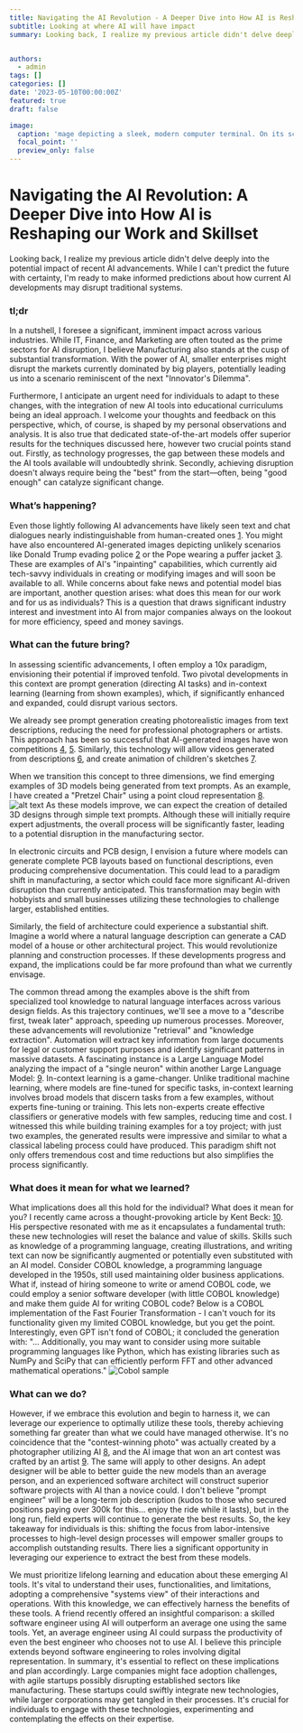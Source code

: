 ```yaml
---
title: Navigating the AI Revolution - A Deeper Dive into How AI is Reshaping our Work and Skillset
subtitle: Looking at where AI will have impact
summary: Looking back, I realize my previous article didn't delve deeply into the potential impact of recent AI advancements. While I can't predict the future with certainty, I'm ready to make informed predictions about how current AI developments may disrupt traditional systems. In a nutshell, I foresee a significant, imminent impact across various industries. While IT, Finance, and Marketing are often touted as the prime sectors for AI disruption, I believe Manufacturing also stands at the cusp of substantial transformation. With the power of AI, smaller enterprises might disrupt the markets currently dominated by big players, potentially leading us into a scenario reminiscent of the next Innovator's Dilemma. Furthermore, I anticipate an urgent need for individuals to adapt to these changes, with the integration of new AI tools into educational curriculums being an ideal approach.


authors:
  - admin
tags: []
categories: []
date: '2023-05-10T00:00:00Z'
featured: true
draft: false

image:
  caption: 'mage depicting a sleek, modern computer terminal. On its screen, display a vibrant, complex neural network visualization. Emerging from the screen, show a variety of tangible outputs in the form of physical objects: a piece of text morphing into a book, a digital design transforming into a 3D model, and an image turning into a real photograph.'
  focal_point: ''
  preview_only: false
---
```




# Navigating the AI Revolution: A Deeper Dive into How AI is Reshaping our Work and Skillset

Looking back, I realize my previous article didn't delve deeply into the potential impact of recent AI advancements. While I can't predict the future with certainty, I'm ready to make informed predictions about how current AI developments may disrupt traditional systems.


### tl;dr
In a nutshell, I foresee a significant, imminent impact across various industries. While IT, Finance, and Marketing are often touted as the prime sectors for AI disruption, I believe Manufacturing also stands at the cusp of substantial transformation. With the power of AI, smaller enterprises might disrupt the markets currently dominated by big players, potentially leading us into a scenario reminiscent of the next "Innovator's Dilemma".

Furthermore, I anticipate an urgent need for individuals to adapt to these changes, with the integration of new AI tools into educational curriculums being an ideal approach.
I welcome your thoughts and feedback on this perspective, which, of course, is shaped by my personal observations and analysis. 
It is also true that dedicated state-of-the-art models offer superior results for the techniques discussed here, however two crucial points stand out. Firstly, as technology progresses, the gap between these models and the AI tools available will undoubtedly shrink. Secondly, achieving disruption doesn't always require being the "best" from the start—often, being "good enough" can catalyze significant change.


### What’s happening?

Even those lightly following AI advancements have likely seen text and chat dialogues nearly indistinguishable from human-created ones [1](https://openai.com/blog/chatgpt). You might have also encountered AI-generated images depicting unlikely scenarios like Donald Trump evading police [2](https://www.bbc.com/news/world-us-canada-65069316) or the Pope wearing a puffer jacket [3](https://www.newscientist.com/article/2366312-should-you-be-worried-that-an-ai-picture-of-the-pope-went-viral/). These are examples of AI's "inpainting" capabilities, which currently aid tech-savvy individuals in creating or modifying images and will soon be available to all.
While concerns about fake news and potential model bias are important, another question arises: what does this mean for our work and for us as individuals? This is a question that draws significant industry interest and investment into AI from major companies always on the lookout for more efficiency, speed and money savings.

### What can the future bring?

In assessing scientific advancements, I often employ a 10x paradigm, envisioning their potential if improved tenfold. Two pivotal developments in this context are prompt generation (directing AI tasks) and in-context learning (learning from shown examples), which, if significantly enhanced and expanded, could disrupt various sectors.

We already see prompt generation creating photorealistic images from text descriptions, reducing the need for professional photographers or artists. This approach has been so successful that AI-generated images have won competitions [4](https://www.scientificamerican.com/article/how-my-ai-image-won-a-major-photography-competition), [5](https://www.nytimes.com/2022/09/02/technology/ai-artificial-intelligence-artists.html). Similarly, this technology will allow videos generated from descriptions [6](https://makeavideo.studio/), and create animation of children's sketches [7](https://sketch.metademolab.com/).

When we transition this concept to three dimensions, we find emerging examples of 3D models being generated from text prompts. As an example, I have created a "Pretzel Chair" using a point cloud representation [8](https://huggingface.co/spaces/openai/point-e]).
![alt text](Chair.png "Pretzel-Chair")
As these models improve, we can expect the creation of detailed 3D designs through simple text prompts. Although these will initially require expert adjustments, the overall process will be significantly faster, leading to a potential disruption in the manufacturing sector.

In electronic circuits and PCB design, I envision a future where models can generate complete PCB layouts based on functional descriptions, even producing comprehensive documentation. This could lead to a paradigm shift in manufacturing, a sector which could face more significant AI-driven disruption than currently anticipated. This transformation may begin with hobbyists and small businesses utilizing these technologies to challenge larger, established entities.

Similarly, the field of architecture could experience a substantial shift. Imagine a world where a natural language description can generate a CAD model of a house or other architectural project. This would revolutionize planning and construction processes. If these developments progress and expand, the implications could be far more profound than what we currently envisage.


The common thread among the examples above is the shift from specialized tool knowledge to natural language interfaces across various design fields. As this trajectory continues, we'll see a move to a "describe first, tweak later" approach, speeding up numerous processes.
Moreover, these advancements will revolutionize "retrieval" and "knowledge extraction". Automation will extract key information from large documents for legal or customer support purposes and identify significant patterns in massive datasets. A fascinating instance is a Large Language Model analyzing the impact of a "single neuron" within another Large Language Model: [9](https://openaipublic.blob.core.windows.net/neuron-explainer/paper/index.html).
In-context learning is a game-changer. Unlike traditional machine learning, where models are fine-tuned for specific tasks, in-context learning involves broad models that discern tasks from a few examples, without experts fine-tuning or training. This lets non-experts create effective classifiers or generative models with few samples, reducing time and cost. I witnessed this while building training examples for a toy project; with just two examples, the generated results were impressive and similar to what a classical labeling process could have produced. This paradigm shift not only offers tremendous cost and time reductions but also simplifies the process significantly.

### What does it mean for what we learned?

What implications does all this hold for the individual? What does it mean for you? I recently came across a thought-provoking article by Kent Beck: [10](https://tidyfirst.substack.com/p/90-of-my-skills-are-now-worth-0). His perspective resonated with me as it encapsulates a fundamental truth: these new technologies will reset the balance and value of skills. Skills such as knowledge of a programming language, creating illustrations, and writing text can now be significantly augmented or potentially even substituted with an AI model.
Consider COBOL knowledge, a programming language developed in the 1950s, still used maintaining older business applications. What if, instead of hiring someone to write or amend COBOL code, we could employ a senior software developer (with little COBOL knowledge) and make them guide AI for writing COBOL code? Below is a COBOL implementation of the Fast Fourier Transformation - I can't vouch for its functionality given my limited COBOL knowledge, but you get the point.
Interestingly, even GPT isn't fond of COBOL; it concluded the generation with: "... Additionally, you may want to consider using more suitable programming languages like Python, which has existing libraries such as NumPy and SciPy that can efficiently perform FFT and other advanced mathematical operations."
![Cobol sample](Cobol.png "Cobol FFT")


### What can we do?

However, if we embrace this evolution and begin to harness it, we can leverage our experience to optimally utilize these tools, thereby achieving something far greater than what we could have managed otherwise. It's no coincidence that the "contest-winning photo" was actually created by a photographer utilizing AI [8](https://www.scientificamerican.com/article/how-my-ai-image-won-a-major-photography-competition/), and the AI image that won an art contest was crafted by an artist [9](https://www.nytimes.com/2022/09/02/technology/ai-artificial-intelligence-artists.html). The same will apply to other designs. An adept designer will be able to better guide the new models than an average person, and an experienced software architect will construct superior software projects with AI than a novice could. I don't believe "prompt engineer" will be a long-term job description (kudos to those who secured positions paying over 300k for this... enjoy the ride while it lasts), but in the long run, field experts will continue to generate the best results.
So, the key takeaway for individuals is this: shifting the focus from labor-intensive processes to high-level design processes will empower smaller groups to accomplish outstanding results. There lies a significant opportunity in leveraging our experience to extract the best from these models.



We must prioritize lifelong learning and education about these emerging AI tools. It's vital to understand their uses, functionalities, and limitations, adopting a comprehensive "systems view" of their interactions and operations. With this knowledge, we can effectively harness the benefits of these tools.
A friend recently offered an insightful comparison: a skilled software engineer using AI will outperform an average one using the same tools. Yet, an average engineer using AI could surpass the productivity of even the best engineer who chooses not to use AI. I believe this principle extends beyond software engineering to roles involving digital representation.
In summary, it's essential to reflect on these implications and plan accordingly. Large companies might face adoption challenges, with agile startups possibly disrupting established sectors like manufacturing. These startups could swiftly integrate new technologies, while larger corporations may get tangled in their processes. It's crucial for individuals to engage with these technologies, experimenting and contemplating the effects on their expertise.


